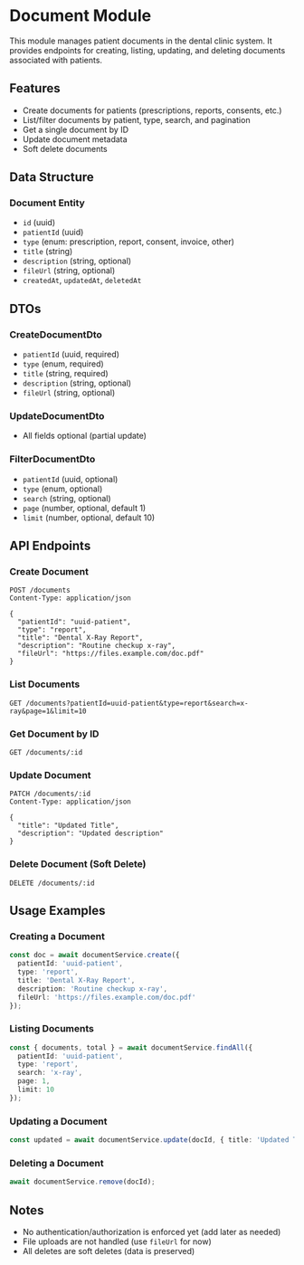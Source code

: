 # Document Module

This module manages patient documents in the dental clinic system. It provides endpoints for creating, listing, updating, and deleting documents associated with patients.

## Features
- Create documents for patients (prescriptions, reports, consents, etc.)
- List/filter documents by patient, type, search, and pagination
- Get a single document by ID
- Update document metadata
- Soft delete documents

## Data Structure

### Document Entity
- `id` (uuid)
- `patientId` (uuid)
- `type` (enum: prescription, report, consent, invoice, other)
- `title` (string)
- `description` (string, optional)
- `fileUrl` (string, optional)
- `createdAt`, `updatedAt`, `deletedAt`

## DTOs

### CreateDocumentDto
- `patientId` (uuid, required)
- `type` (enum, required)
- `title` (string, required)
- `description` (string, optional)
- `fileUrl` (string, optional)

### UpdateDocumentDto
- All fields optional (partial update)

### FilterDocumentDto
- `patientId` (uuid, optional)
- `type` (enum, optional)
- `search` (string, optional)
- `page` (number, optional, default 1)
- `limit` (number, optional, default 10)

## API Endpoints

### Create Document
```http
POST /documents
Content-Type: application/json

{
  "patientId": "uuid-patient",
  "type": "report",
  "title": "Dental X-Ray Report",
  "description": "Routine checkup x-ray",
  "fileUrl": "https://files.example.com/doc.pdf"
}
```

### List Documents
```http
GET /documents?patientId=uuid-patient&type=report&search=x-ray&page=1&limit=10
```

### Get Document by ID
```http
GET /documents/:id
```

### Update Document
```http
PATCH /documents/:id
Content-Type: application/json

{
  "title": "Updated Title",
  "description": "Updated description"
}
```

### Delete Document (Soft Delete)
```http
DELETE /documents/:id
```

## Usage Examples

### Creating a Document
```typescript
const doc = await documentService.create({
  patientId: 'uuid-patient',
  type: 'report',
  title: 'Dental X-Ray Report',
  description: 'Routine checkup x-ray',
  fileUrl: 'https://files.example.com/doc.pdf'
});
```

### Listing Documents
```typescript
const { documents, total } = await documentService.findAll({
  patientId: 'uuid-patient',
  type: 'report',
  search: 'x-ray',
  page: 1,
  limit: 10
});
```

### Updating a Document
```typescript
const updated = await documentService.update(docId, { title: 'Updated Title' });
```

### Deleting a Document
```typescript
await documentService.remove(docId);
```

## Notes
- No authentication/authorization is enforced yet (add later as needed)
- File uploads are not handled (use `fileUrl` for now)
- All deletes are soft deletes (data is preserved) 
